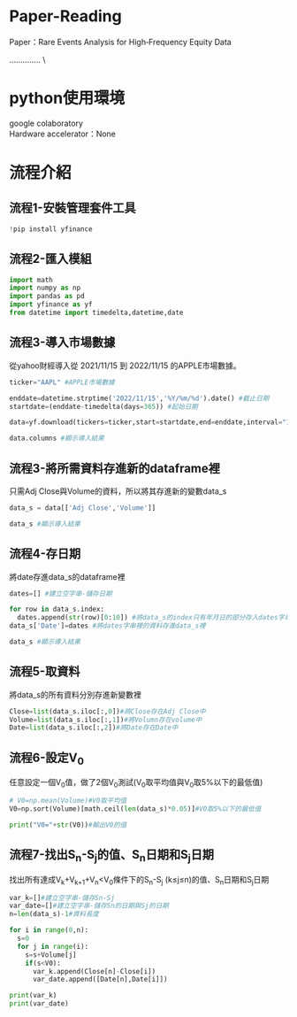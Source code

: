 # Paper-Reading
Paper：Rare Events Analysis for High‐Frequency Equity Data

.............. \


# python使用環境
google colaboratory \
Hardware accelerator：None

# 流程介紹
## 流程1-安裝管理套件工具
```python
!pip install yfinance
```
## 流程2-匯入模組

```python
import math
import numpy as np
import pandas as pd
import yfinance as yf
from datetime import timedelta,datetime,date
```
## 流程3-導入市場數據
從yahoo財經導入從 2021/11/15 到 2022/11/15 的APPLE市場數據。
```python
ticker="AAPL" #APPLE市場數據

enddate=datetime.strptime('2022/11/15','%Y/%m/%d').date() #截止日期
startdate=(enddate-timedelta(days=365)) #起始日期

data=yf.download(tickers=ticker,start=startdate,end=enddate,interval="1d")

data.columns #顯示導入結果
```
## 流程3-將所需資料存進新的dataframe裡
只需Adj Close與Volume的資料，所以將其存進新的變數data_s
```python
data_s = data[['Adj Close','Volume']]

data_s #顯示導入結果
```
## 流程4-存日期
將date存進data_s的dataframe裡
```python
dates=[] #建立空字串-儲存日期

for row in data_s.index: 
  dates.append(str(row)[0:10]) #將data_s的index只有年月日的部分存入dates字串裡
data_s['Date']=dates #將dates字串裡的資料存進data_s裡

data_s #顯示導入結果
```
## 流程5-取資料
將data_s的所有資料分別存進新變數裡
```python
Close=list(data_s.iloc[:,0])#將Close存在Adj Close中
Volume=list(data_s.iloc[:,1])#將Volumn存在volume中
Date=list(data_s.iloc[:,2])#將Date存在Date中
```
## 流程6-設定V<sub>0</sub>
任意設定一個V<sub>0</sub>值，做了2個V<sub>0</sub>測試(V<sub>0</sub>取平均值與V<sub>0</sub>取5%以下的最低值)
```python
# V0=np.mean(Volume)#V0取平均值
V0=np.sort(Volume)[math.ceil(len(data_s)*0.05)]#V0取5%以下的最低值

print("V0="+str(V0))#輸出V0的值
```
## 流程7-找出S<sub>n</sub>-S<sub>j</sub>的值、S<sub>n</sub>日期和S<sub>j</sub>日期
找出所有達成V<sub>k</sub>+V<sub>k+1</sub>+V<sub>n</sub><V<sub>0</sub>條件下的S<sub>n</sub>-S<sub>j</sub> (k≤j≤n)的值、S<sub>n</sub>日期和S<sub>j</sub>日期
```python
var_k=[]#建立空字串-儲存Sn-Sj
var_date=[]#建立空字串-儲存Sn的日期與Sj的日期
n=len(data_s)-1#資料長度

for i in range(0,n):
  s=0
  for j in range(i):
    s=s+Volume[j]
    if(s<V0):
      var_k.append(Close[n]-Close[i])
      var_date.append([Date[n],Date[i]])

print(var_k)
print(var_date)
```
